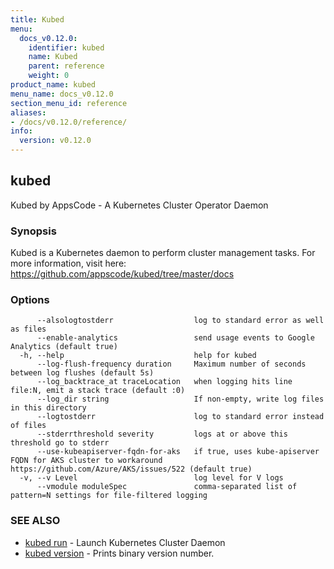 ```yaml
---
title: Kubed
menu:
  docs_v0.12.0:
    identifier: kubed
    name: Kubed
    parent: reference
    weight: 0
product_name: kubed
menu_name: docs_v0.12.0
section_menu_id: reference
aliases:
- /docs/v0.12.0/reference/
info:
  version: v0.12.0
---
```


## kubed

Kubed by AppsCode - A Kubernetes Cluster Operator Daemon

### Synopsis

Kubed is a Kubernetes daemon to perform cluster management tasks. For more information, visit here: https://github.com/appscode/kubed/tree/master/docs

### Options

```
      --alsologtostderr                  log to standard error as well as files
      --enable-analytics                 send usage events to Google Analytics (default true)
  -h, --help                             help for kubed
      --log-flush-frequency duration     Maximum number of seconds between log flushes (default 5s)
      --log_backtrace_at traceLocation   when logging hits line file:N, emit a stack trace (default :0)
      --log_dir string                   If non-empty, write log files in this directory
      --logtostderr                      log to standard error instead of files
      --stderrthreshold severity         logs at or above this threshold go to stderr
      --use-kubeapiserver-fqdn-for-aks   if true, uses kube-apiserver FQDN for AKS cluster to workaround https://github.com/Azure/AKS/issues/522 (default true)
  -v, --v Level                          log level for V logs
      --vmodule moduleSpec               comma-separated list of pattern=N settings for file-filtered logging
```

### SEE ALSO

* [kubed run](/docs/v0.12.0/reference/kubed_run)	 - Launch Kubernetes Cluster Daemon
* [kubed version](/docs/v0.12.0/reference/kubed_version)	 - Prints binary version number.

